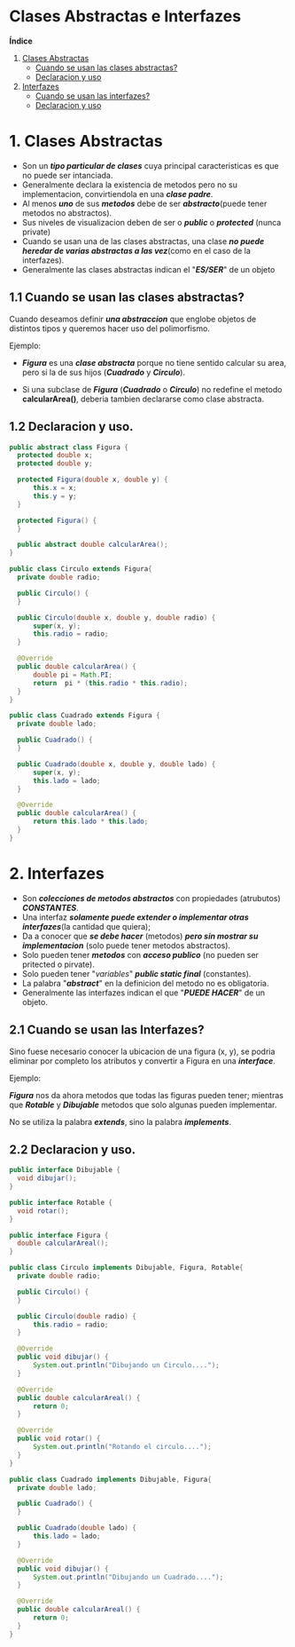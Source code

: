 # Clases Abstractas e Interfazes

**Índice**

1. [Clases Abstractas](#id1)
   - [Cuando se usan las clases abstractas?](#id1.1)
   - [Declaracion y uso](#id1.2)
2. [Interfazes](#id2)
   - [Cuando se usan las interfazes?](#id2.1)
   - [Declaracion y uso](#id2.2)

<div id='id1' />

# 1. Clases Abstractas

- Son un **_tipo particular de clases_** cuya principal caracteristicas es que no puede ser intanciada.
- Generalmente declara la existencia de metodos pero no su implementacion, convirtiendola en una **_clase padre_**.
- Al menos **_uno_** de sus **_metodos_** debe de ser **_abstracto_**(puede tener metodos no abstractos).
- Sus niveles de visualizacion deben de ser o **_public_** o **_protected_** (nunca private)
- Cuando se usan una de las clases abstractas, una clase **_no puede heredar de varias abstractas a las vez_**(como en el caso de la interfazes).
- Generalmente las clases abstractas indican el "**_ES/SER_**" de un objeto

<div id='id1.1' />

## 1.1 Cuando se usan las clases abstractas?

Cuando deseamos definir **_una abstraccion_** que englobe objetos de distintos tipos y queremos hacer uso del polimorfismo.

Ejemplo:

- **_Figura_** es una **_clase abstracta_** porque no tiene sentido calcular su area, pero si la de sus hijos (**_Cuadrado_** y **_Circulo_**).

- Si una subclase de **_Figura_** (**_Cuadrado_** o **_Circulo_**) no redefine el metodo **calcularArea()**, deberia tambien declararse como clase abstracta.

<div id='id1.2' />

## 1.2 Declaracion y uso.

```java
public abstract class Figura {
  protected double x;
  protected double y;

  protected Figura(double x, double y) {
      this.x = x;
      this.y = y;
  }

  protected Figura() {
  }

  public abstract double calcularArea();
}

public class Circulo extends Figura{
  private double radio;

  public Circulo() {
  }

  public Circulo(double x, double y, double radio) {
      super(x, y);
      this.radio = radio;
  }

  @Override
  public double calcularArea() {
      double pi = Math.PI;
      return  pi * (this.radio * this.radio);
  }
}

public class Cuadrado extends Figura {
  private double lado;

  public Cuadrado() {
  }

  public Cuadrado(double x, double y, double lado) {
      super(x, y);
      this.lado = lado;
  }

  @Override
  public double calcularArea() {
      return this.lado * this.lado;
  }
}
```

<div id='id2' />

# 2. Interfazes

- Son **_colecciones de metodos abstractos_** con propiedades (atrubutos) **_CONSTANTES_**.
- Una interfaz **_solamente puede extender o implementar otras interfazes_**(la cantidad que quiera);
- Da a conocer que **_se debe hacer_** (metodos) **_pero sin mostrar su implementacion_** (solo puede tener metodos abstractos).
- Solo pueden tener **_metodos_** con **_acceso publico_** (no pueden ser pritected o pirvate).
- Solo pueden tener "_variables_" **_public static final_** (constantes).
- La palabra "**_abstract_**" en la definicion del metodo no es obligatoria.
- Generalmente las interfazes indican el que "**_PUEDE HACER_**" de un objeto.

## 2.1 Cuando se usan las Interfazes?

Sino fuese necesario conocer la ubicacion de una figura (x, y), se podria eliminar por completo los atributos y convertir a Figura en una **_interface_**.

Ejemplo:

**_Figura_** nos da ahora metodos que todas las figuras pueden tener; mientras que **_Rotable_** y **_Dibujable_** metodos que solo algunas pueden implementar.

No se utiliza la palabra **_extends_**, sino la palabra **_implements_**.

## 2.2 Declaracion y uso.

```java
public interface Dibujable {
  void dibujar();
}

public interface Rotable {
  void rotar();
}

public interface Figura {
  double calcularAreal();
}

public class Circulo implements Dibujable, Figura, Rotable{
  private double radio;

  public Circulo() {
  }

  public Circulo(double radio) {
      this.radio = radio;
  }

  @Override
  public void dibujar() {
      System.out.println("Dibujando un Circulo....");
  }

  @Override
  public double calcularAreal() {
      return 0;
  }

  @Override
  public void rotar() {
      System.out.println("Rotando el circulo....");
  }
}

public class Cuadrado implements Dibujable, Figura{
  private double lado;

  public Cuadrado() {
  }

  public Cuadrado(double lado) {
      this.lado = lado;
  }

  @Override
  public void dibujar() {
      System.out.println("Dibujando un Cuadrado....");
  }

  @Override
  public double calcularAreal() {
      return 0;
  }
}
```
